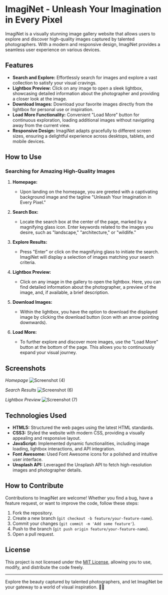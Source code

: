 # ImagiNet - Unleash Your Imagination in Every Pixel

ImagiNet is a visually stunning image gallery website that allows users to explore and discover high-quality images captured by talented photographers. With a modern and responsive design, ImagiNet provides a seamless user experience on various devices.

## Features

- **Search and Explore:** Effortlessly search for images and explore a vast collection to satisfy your visual cravings.
- **Lightbox Preview:** Click on any image to open a sleek lightbox, showcasing detailed information about the photographer and providing a closer look at the image.
- **Download Images:** Download your favorite images directly from the lightbox for personal use or inspiration.
- **Load More Functionality:** Convenient "Load More" button for continuous exploration, loading additional images without navigating away from the current view.
- **Responsive Design:** ImagiNet adapts gracefully to different screen sizes, ensuring a delightful experience across desktops, tablets, and mobile devices.

## How to Use

### Searching for Amazing High-Quality Images

1. **Homepage:**
   - Upon landing on the homepage, you are greeted with a captivating background image and the tagline "Unleash Your Imagination in Every Pixel."

2. **Search Box:**
   - Locate the search box at the center of the page, marked by a magnifying glass icon. Enter keywords related to the images you desire, such as "landscape," "architecture," or "wildlife."

3. **Explore Results:**
   - Press "Enter" or click on the magnifying glass to initiate the search. ImagiNet will display a selection of images matching your search criteria.

4. **Lightbox Preview:**
   - Click on any image in the gallery to open the lightbox. Here, you can find detailed information about the photographer, a preview of the image, and, if available, a brief description.

5. **Download Images:**
   - Within the lightbox, you have the option to download the displayed image by clicking the download button (icon with an arrow pointing downwards).

6. **Load More:**
   - To further explore and discover more images, use the "Load More" button at the bottom of the page. This allows you to continuously expand your visual journey.

## Screenshots

*Homepage*
![Screenshot (4)](https://github.com/surajkumar345678/ImagiNet/assets/60316890/1c7617ed-037d-4f8a-a53d-52737807db71)

*Search Results*
![Screenshot (6)](https://github.com/surajkumar345678/ImagiNet/assets/60316890/2db633bc-2b06-4f98-813a-a2c2c8be5c9a)

*Lightbox Preview*
![Screenshot (7)](https://github.com/surajkumar345678/ImagiNet/assets/60316890/741f0328-737b-48a5-9ad4-661f9d6aff29)

## Technologies Used

- **HTML5:** Structured the web pages using the latest HTML standards.
- **CSS3:** Styled the website with modern CSS, providing a visually appealing and responsive layout.
- **JavaScript:** Implemented dynamic functionalities, including image loading, lightbox interactions, and API integration.
- **Font Awesome:** Used Font Awesome icons for a polished and intuitive user interface.
- **Unsplash API:** Leveraged the Unsplash API to fetch high-resolution images and photographer details.

## How to Contribute

Contributions to ImagiNet are welcome! Whether you find a bug, have a feature request, or want to improve the code, follow these steps:

1. Fork the repository.
2. Create a new branch (`git checkout -b feature/your-feature-name`).
3. Commit your changes (`git commit -m 'Add some feature'`).
4. Push to the branch (`git push origin feature/your-feature-name`).
5. Open a pull request.

## License

This project is not licensed under the [MIT License](LICENSE), allowing you to use, modify, and distribute the code freely.

---

Explore the beauty captured by talented photographers, and let ImagiNet be your gateway to a world of visual inspiration. 📸✨
